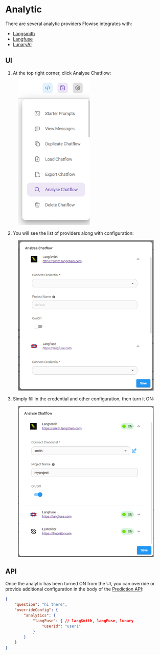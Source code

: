 # Analytic

There are several analytic providers Flowise integrates with:

* [Langsmith](https://smith.langchain.com/)
* [Langfuse](https://langfuse.com/)
* [LunaryAI](https://lunary.ai/)

## UI

1. At the top right corner, click Analyse Chatflow:

<figure><img src="../.gitbook/assets/image (80).png" alt="" width="224"><figcaption></figcaption></figure>

2. You will see the list of providers along with configuration:

<figure><img src="../.gitbook/assets/image (82).png" alt="" width="563"><figcaption></figcaption></figure>

3. Simply fill in the credential and other configuration, then turn it ON:

<figure><img src="../.gitbook/assets/image (83).png" alt="" width="563"><figcaption></figcaption></figure>

## API

Once the analytic has been turned ON from the UI, you can override or provide additional configuration  in the body of the [Prediction API](api.md#prediction-api):

```json
{
    "question": "hi there",
    "overrideConfig": {
        "analytics": {
            "langFuse": { // langSmith, langFuse, lunary
                "userId": "user1"
            }
        }
    }
}
```
